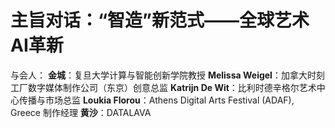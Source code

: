 # 主旨对话：“智造”新范式——全球艺术AI革新

与会人：
	**金城**：复旦大学计算与智能创新学院教授
	**Melissa Weigel**：加拿大时刻工厂数字媒体制作公司（东京）创意总监
	**Katrijn De Wit**：比利时德辛格尔艺术中心传播与市场总监
	**Loukia Florou**：Athens Digital Arts Festival (ADAF), Greece 制作经理
	**黄沙**：DATALAVA
